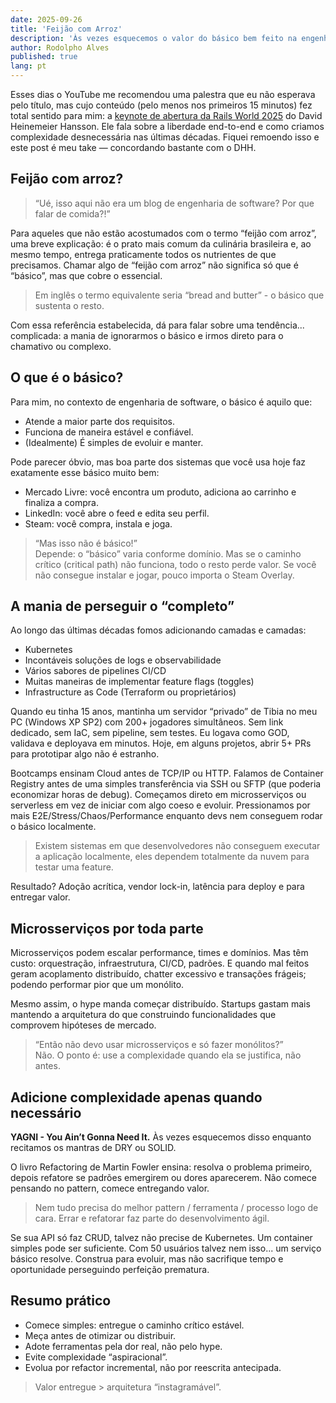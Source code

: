 ```yaml
---
date: 2025-09-26
title: 'Feijão com Arroz'
description: 'Às vezes esquecemos o valor do básico bem feito na engenharia de software.'
author: Rodolpho Alves
published: true
lang: pt
---
```


Esses dias o YouTube me recomendou uma palestra que eu não esperava pelo título, mas cujo conteúdo (pelo menos nos primeiros 15 minutos) fez total sentido para mim: a [keynote de abertura da Rails World 2025](https://youtu.be/gcwzWzC7gUA?si=KVKwsHroxcvSSdbC) do David Heinemeier Hansson. Ele fala sobre a liberdade end-to-end e como criamos complexidade desnecessária nas últimas décadas. Fiquei remoendo isso e este post é meu take — concordando bastante com o DHH.

## Feijão com arroz?

> “Ué, isso aqui não era um blog de engenharia de software? Por que falar de comida?!”

Para aqueles que não estão acostumados com o termo “feijão com arroz”, uma breve explicação: é o prato mais comum da culinária brasileira e, ao mesmo tempo, entrega praticamente todos os nutrientes de que precisamos. Chamar algo de “feijão com arroz” não significa só que é “básico”, mas que cobre o essencial.

> Em inglês o termo equivalente seria “bread and butter” - o básico que sustenta o resto.

Com essa referência estabelecida, dá para falar sobre uma tendência... complicada: a mania de ignorarmos o básico e irmos direto para o chamativo ou complexo.

## O que é o básico?

Para mim, no contexto de engenharia de software, o básico é aquilo que:

- Atende a maior parte dos requisitos.
- Funciona de maneira estável e confiável.
- (Idealmente) É simples de evoluir e manter.

Pode parecer óbvio, mas boa parte dos sistemas que você usa hoje faz exatamente esse básico muito bem:

- Mercado Livre: você encontra um produto, adiciona ao carrinho e finaliza a compra.
- LinkedIn: você abre o feed e edita seu perfil.
- Steam: você compra, instala e joga.

> “Mas isso não é básico!”  
> Depende: o “básico” varia conforme domínio. Mas se o caminho crítico (critical path) não funciona, todo o resto perde valor. Se você não consegue instalar e jogar, pouco importa o Steam Overlay.

## A mania de perseguir o “completo”

Ao longo das últimas décadas fomos adicionando camadas e camadas:

- Kubernetes
- Incontáveis soluções de logs e observabilidade
- Vários sabores de pipelines CI/CD
- Muitas maneiras de implementar feature flags (toggles)
- Infrastructure as Code (Terraform ou proprietários)

Quando eu tinha 15 anos, mantinha um servidor “privado” de Tibia no meu PC (Windows XP SP2) com 200+ jogadores simultâneos. Sem link dedicado, sem IaC, sem pipeline, sem testes. Eu logava como GOD, validava e deployava em minutos. Hoje, em alguns projetos, abrir 5+ PRs para prototipar algo não é estranho.

Bootcamps ensinam Cloud antes de TCP/IP ou HTTP. Falamos de Container Registry antes de uma simples transferência via SSH ou SFTP (que poderia economizar horas de debug). Começamos direto em microsserviços ou serverless em vez de iniciar com algo coeso e evoluir. Pressionamos por mais E2E/Stress/Chaos/Performance enquanto devs nem conseguem rodar o básico localmente.

> Existem sistemas em que desenvolvedores não conseguem executar a aplicação localmente, eles dependem totalmente da nuvem para testar uma feature.

Resultado? Adoção acrítica, vendor lock-in, latência para deploy e para entregar valor.

## Microsserviços por toda parte

Microsserviços podem escalar performance, times e domínios. Mas têm custo: orquestração, infraestrutura, CI/CD, padrões. E quando mal feitos geram acoplamento distribuído, chatter excessivo e transações frágeis; podendo performar pior que um monólito.

Mesmo assim, o hype manda começar distribuído. Startups gastam mais mantendo a arquitetura do que construindo funcionalidades que comprovem hipóteses de mercado.

> “Então não devo usar microsserviços e só fazer monólitos?”  
> Não. O ponto é: use a complexidade quando ela se justifica, não antes.

## Adicione complexidade apenas quando necessário

**YAGNI - You Ain’t Gonna Need It.** Às vezes esquecemos disso enquanto recitamos os mantras de DRY ou SOLID.

O livro Refactoring de Martin Fowler ensina: resolva o problema primeiro, depois refatore se padrões emergirem ou dores aparecerem. Não comece pensando no pattern, comece entregando valor.

> Nem tudo precisa do melhor pattern / ferramenta / processo logo de cara. Errar e refatorar faz parte do desenvolvimento ágil.

Se sua API só faz CRUD, talvez não precise de Kubernetes. Um container simples pode ser suficiente. Com 50 usuários talvez nem isso... um serviço básico resolve. Construa para evoluir, mas não sacrifique tempo e oportunidade perseguindo perfeição prematura.

## Resumo prático

- Comece simples: entregue o caminho crítico estável.
- Meça antes de otimizar ou distribuir.
- Adote ferramentas pela dor real, não pelo hype.
- Evite complexidade “aspiracional”.
- Evolua por refactor incremental, não por reescrita antecipada.

> Valor entregue > arquitetura “instagramável”.
